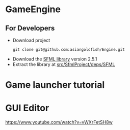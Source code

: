 # GameEngine

## For Developers
- Download project
    ```
    git clone git@github.com:asiangoldfish/Engine.git
    ```
- Download the [SFML library](https://www.sfml-dev.org/download.php) version 2.5.1
- Extract the library at [src/SfmlProject/deps/SFML](./src/SfmlProject/deps/SFML)

# Game launcher tutorial

# GUI Editor
https://www.youtube.com/watch?v=vWXrFetSH8w

